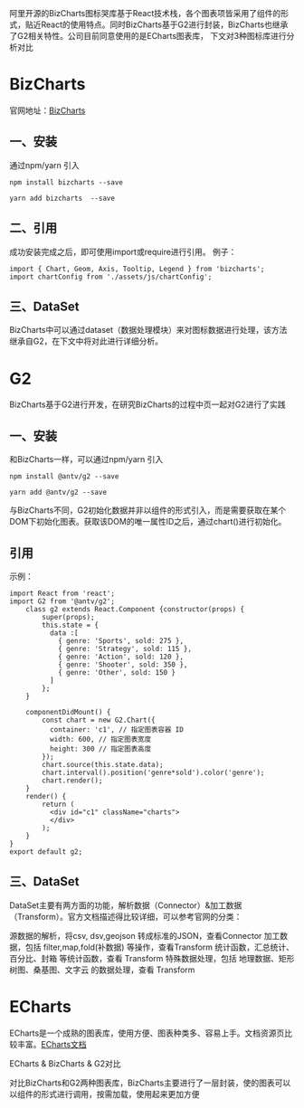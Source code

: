 阿里开源的BizCharts图标哭库基于React技术栈，各个图表项皆采用了组件的形式，贴近React的使用特点。同时BizCharts基于G2进行封装，BizCharts也继承了G2相关特性。公司目前同意使用的是ECharts图表库， 下文对3种图标库进行分析对比

# BizCharts

官网地址：[BizCharts](https://bizcharts.net/products/bizCharts/api/bizcharts)

## 一、安装

通过npm/yarn 引入

```
npm install bizcharts --save

yarn add bizcharts  --save

```

## 二、引用

成功安装完成之后，即可使用import或require进行引用。
例子：
```
import { Chart, Geom, Axis, Tooltip, Legend } from 'bizcharts';
import chartConfig from './assets/js/chartConfig';

```

## 三、DataSet

BizCharts中可以通过dataset（数据处理模块）来对图标数据进行处理，该方法继承自G2，在下文中将对此进行详细分析。

# G2

BizCharts基于G2进行开发，在研究BizCharts的过程中页一起对G2进行了实践

## 一、安装
和BizCharts一样，可以通过npm/yarn 引入

```
npm install @antv/g2 --save

yarn add @antv/g2 --save

```

与BizCharts不同，G2初始化数据并非以组件的形式引入，而是需要获取在某个DOM下初始化图表。获取该DOM的唯一属性ID之后，通过chart()进行初始化。

## 引用
示例：

```
import React from 'react';
import G2 from '@antv/g2';
    class g2 extends React.Component {constructor(props) {
	    super(props);
	    this.state = {
	      data :[
	        { genre: 'Sports', sold: 275 },
	        { genre: 'Strategy', sold: 115 },
	        { genre: 'Action', sold: 120 },
	        { genre: 'Shooter', sold: 350 },
	        { genre: 'Other', sold: 150 }
	      ]
	    };
    }

    componentDidMount() {
	    const chart = new G2.Chart({
	      container: 'c1', // 指定图表容器 ID
	      width: 600, // 指定图表宽度
	      height: 300 // 指定图表高度
	    });
	    chart.source(this.state.data);
	    chart.interval().position('genre*sold').color('genre');
	    chart.render();
    }
    render() {
	    return (
	      <div id="c1" className="charts">
	      </div>
	    );
	}
}
export default g2;

```

## 三、DataSet

DataSet主要有两方面的功能，解析数据（Connector）&加工数据（Transform）。官方文档描述得比较详细，可以参考官网的分类：

源数据的解析，将csv, dsv,geojson 转成标准的JSON，查看Connector
加工数据，包括 filter,map,fold(补数据) 等操作，查看Transform
统计函数，汇总统计、百分比、封箱 等统计函数，查看 Transform
特殊数据处理，包括 地理数据、矩形树图、桑基图、文字云 的数据处理，查看 Transform

# ECharts

ECharts是一个成熟的图表库，使用方便、图表种类多、容易上手。文档资源页比较丰富。[ECharts文档](https://link.juejin.im/?target=http%3A%2F%2Fecharts.baidu.com%2F)

ECharts & BizCharts & G2对比

对比BizCharts和G2两种图表库，BizCharts主要进行了一层封装，使的图表可以以组件的形式进行调用，按需加载，使用起来更加方便